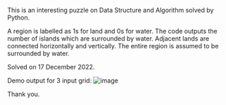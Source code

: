 This is an interesting puzzle on Data Structure and Algorithm solved by Python.

A region is labelled as 1s for land and 0s for water. The code outputs the number of islands which are surrounded by water. 
Adjacent lands are connected horizontally and vertically. The entire region is assumed to be surrounded by water.

Solved on 17 December 2022.

Demo output for 3 input grid:
![image](https://user-images.githubusercontent.com/45857107/208404814-58701ef4-f100-4ab9-b222-14053524c0b5.png)


Thank you.
